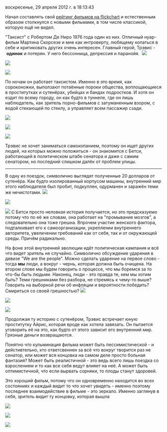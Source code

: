 воскресенье, 29 апреля 2012 г. в 18:13:43

Начал составлять свой [рейтинг фильмов на flickchart](http://www.flickchart.com/tot_ra) и естественным образом столкнулся с новыми фильмами, в том числе классикой, которую ещё не видел.

"Таксист" с Робертом Де Ниро 1976 года один из них. Отличный нуар-фильм Мартина Скорсезе и мне как интроверту, любящему копаться в себе и критиковать других очень интересен. Главный герой, Трэвис - **одинок** и потерян. У него бессонница, депрессия и паранойя. 
![](img/vlcsnap-2012-04-29-22h43m18s167.png)

![](img/vlcsnap-2012-04-29-22h44m28s220.png)

![](img/vlcsnap-2012-04-29-23h00m46s19.png)

По ночам он работает таксистом. Именно в это время, как сороконожки, выползают потаённые пороки общества, воплощающиеся в проститутках и сутенёрах, убийцах и бандах подростков. И хотя он ездит по всему городу, он как будто в туннеле, где он лишь наблюдатель, как зритель порно-фильмов с затуманенным взором, с водой стекающей по стеклу, а управляет всем пассажир сзади.

![](img/vlcsnap-2012-04-29-23h02m35s89.png)

![](img/vlcsnap-2012-04-29-23h00m59s138.png)

![](img/vlcsnap-2012-04-29-22h47m39s73.png)

Трэвис не хочет заниматься самокопанием, поэтому он ищет других людей, на которых можно положиться - он знакомится с Бетси, работающей в политическом штабе сенатора и даже с самим сенатором, но последний слишком далёк от проблем улицы. 

---

В одну из поездок, символично выглядят полученные 20 долларов от сутенёра. Как будто изолированный корпусом машины, внутренний мир этого наблюдателя был пробит, подкуплен, одурманен и заражён теми же нечистотами.
![](img/vlcsnap-2012-04-29-22h48m28s69.png)

![](img/vlcsnap-2012-04-29-22h46m55s172.png)

![](img/vlcsnap-2012-04-29-23h03m47s185.png)
С Бетси просто неловкая история получается, но это предсказуемо потому что по её же словам, она работает на "промывание мозгов", а следовательно она тоже грешна. Впрочем участие женского фактора, подталкивает его к самоорганизации, укреплении внутреннего авторитета, увеличении требований как от себя, так и от окружающей среды. Причём радикально.

На фоне этой внутренней эволюции идёт политическая кампания и всё что видет зритель не случайно. Символично обсуждение ударения в девизе "We are the people". Можно сделать ударение на первое слово - тогда **мы** люди, а вокруг - чернь, которая должна быть очищена. На втором слове мы будем говорить о процессе, что мы боремся за то что-бы быть людьми. Наконец, люди - это правда те, кем мы хотим быть? Теми грешниками без разбора, не стремясь к чему-то выше? Говорить на выборной речи об инфляции и вероятности победить? Смириться со своей грешностью?
![](img/vlcsnap-2012-04-29-22h50m12s92.png)

![](img/vlcsnap-2012-04-29-22h49m45s73.png)

![](img/vlcsnap-2012-04-29-22h49m35s229.png)

Продолжая ту историю с сутенёром, Трэвис встречает юную проститутку Айрис, которая вроде как хотела завязать. Он пытается уговорить её на это, как будто от этого зависит его внутренний мир. Грязные деньги возвращаются.

Понятно что кульминация фильма может быть пессимистической - и дейстивтельно, кто ответсвеннен за всё что вокруг творится раз не сенатор, или может вся концовка на самом деле просто больная фантазия? Может быть реалистичной - это ведь всего лишь поездка со взрослением и то как все себя ведут влияет на неё. А может быть оптимистичной, что если вырвать сорняки, то плоды станут здоровей.

Это хороший фильм, потому что он одновременно находится во всех состояниях и каждый видит то что хочет увидеть - именно поэтому последнее взаимодействие в фильме - это зеркало. Именно заглянув в себя, зритель видит ту концовку, которая вышла

![](img/vlcsnap-2012-04-29-22h50m50s217.png)

![](img/vlcsnap-2012-04-29-22h50m40s117.png)

![](img/vlcsnap-2012-04-29-22h50m29s254.png)